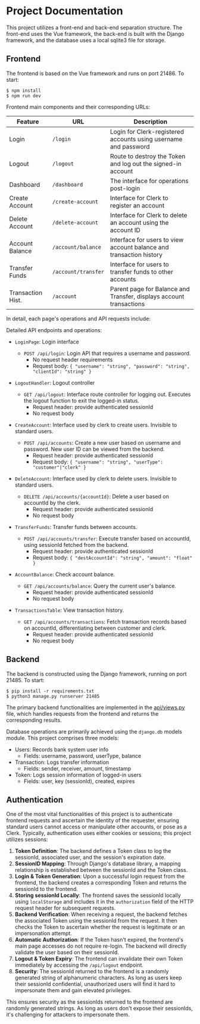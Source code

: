 # Project Documentation

This project utilizes a front-end and back-end separation structure. The front-end uses the Vue framework, the back-end is built with the Django framework, and the database uses a local sqlite3 file for storage.

## Frontend

The frontend is based on the Vue framework and runs on port 21486. To start:

```console
$ npm install
$ npm run dev
```

Frontend main components and their corresponding URLs:

| Feature           | URL                    | Description                                                          |
|-------------------|------------------------|----------------------------------------------------------------------|
| Login             | `/login`               | Login for Clerk-registered accounts using username and password      |
| Logout            | `/logout`              | Route to destroy the Token and log out the signed-in account         |
| Dashboard         | `/dashboard`           | The interface for operations post-login                              |
| Create Account    | `/create-account`      | Interface for Clerk to register an account                           |
| Delete Account    | `/delete-account`      | Interface for Clerk to delete an account using the account ID        |
| Account Balance   | `/account/balance`     | Interface for users to view account balance and transaction history  |
| Transfer Funds    | `/account/transfer`    | Interface for users to transfer funds to other accounts              |
| Transaction Hist. | `/account`             | Parent page for Balance and Transfer, displays account transactions  |

In detail, each page's operations and API requests include:

Detailed API endpoints and operations:

- `LoginPage`: Login interface
  - `POST /api/login`: Login API that requires a username and password.
    - No request header requirements
    - Request body: `{ "username": "string", "password": "string", "clientId": "string" }`
  
- `LogoutHandler`: Logout controller
  - `GET /api/logout`: Interface route controller for logging out. Executes the logout function to exit the logged-in status.
    - Request header: provide authenticated sessionId
    - No request body
  
- `CreateAccount`: Interface used by clerk to create users. Invisible to standard users.
  - `POST /api/accounts`: Create a new user based on username and password. New user ID can be viewed from the backend.
    - Request header: provide authenticated sessionId
    - Request body: `{ "username": "string", "userType": "customer"|"clerk" }`
  
- `DeleteAccount`: Interface used by clerk to delete users. Invisible to standard users.
  - `DELETE /api/accounts/{accountId}`: Delete a user based on accountId by the clerk.
    - Request header: provide authenticated sessionId
    - No request body
  
- `TransferFunds`: Transfer funds between accounts.
  - `POST /api/accounts/transfer`: Execute transfer based on accountId, using sessionId fetched from the backend.
    - Request header: provide authenticated sessionId
    - Request body: `{ "destAccountId": "string", "amount": "float" }`
  
- `AccountBalance`: Check account balance.
  - `GET /api/accounts/balance`: Query the current user's balance.
    - Request header: provide authenticated sessionId
    - No request body
  
- `TransactionsTable`: View transaction history.
  - `GET /api/accounts/transactions`: Fetch transaction records based on accountId, differentiating between customer and clerk.
    - Request header: provide authenticated sessionId
    - No request body

## Backend

The backend is constructed using the Django framework, running on port 21485. To start:

```console
$ pip install -r requirements.txt
$ python3 manage.py runserver 21485
```

The primary backend functionalities are implemented in the [api/views.py](https://github.com/efJerryYang/banking-system/blob/main/banking_system_backend/api/views.py) file, which handles requests from the frontend and returns the corresponding results.

Database operations are primarily achieved using the `django.db` models module. This project comprises three models:

- Users: Records bank system user info
  - Fields: username, password, userType, balance
- Transaction: Logs transfer information
  - Fields: sender, receiver, amount, timestamp
- Token: Logs session information of logged-in users
  - Fields: user, key (sessionId), created, expires

## Authentication

One of the most vital functionalities of this project is to authenticate frontend requests and ascertain the identity of the requester, ensuring standard users cannot access or manipulate other accounts, or pose as a Clerk. Typically, authentication uses either cookies or sessions; this project utilizes sessions:

1. **Token Definition**: The backend defines a Token class to log the sessionId, associated user, and the session's expiration date.
2. **SessionID Mapping**: Through Django's database library, a mapping relationship is established between the sessionId and the Token class.
3. **Login & Token Generation**: Upon a successful login request from the frontend, the backend creates a corresponding Token and returns the sessionId to the frontend.
4. **Storing sessionId Locally**: The frontend saves the sessionId locally using `localStorage` and includes it in the `authorization` field of the HTTP request header for subsequent requests.
5. **Backend Verification**: When receiving a request, the backend fetches the associated Token using the sessionId from the request. It then checks the Token to ascertain whether the request is legitimate or an impersonation attempt.
6. **Automatic Authorization**: If the Token hasn't expired, the frontend's main page accesses do not require re-login. The backend will directly validate the user based on their sessionId.
7. **Logout & Token Expiry**: The frontend can invalidate their own Token immediately by accessing the `/api/logout` endpoint.
8. **Security**: The sessionId returned to the frontend is a randomly generated string of alphanumeric characters. As long as users keep their sessionId confidential, unauthorized users will find it hard to impersonate them and gain elevated privileges.

This ensures security as the sessionIds returned to the frontend are randomly generated strings. As long as users don't expose their sessionIds, it's challenging for attackers to impersonate them.
